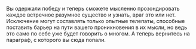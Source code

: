 Вы одержали победу и теперь сможете мысленно прозондировать каждое встречное разумное существо и узнать, враг это или нет. Исключение могут составлять только опытные телепаты, способные поставить барьер на пути вашего проникновения в их мысли, но ведь это само по себе уже будет говорить о многом. А теперь вернитесь на параграф, с которого вы сюда попали.

